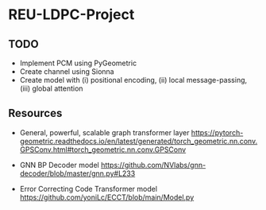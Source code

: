 # REU-LDPC-Project

## TODO
- Implement PCM using PyGeometric
- Create channel using Sionna
- Create model with (i) positional encoding, (ii) local message-passing, (iii) global attention

## Resources

- General, powerful, scalable graph transformer layer 
https://pytorch-geometric.readthedocs.io/en/latest/generated/torch_geometric.nn.conv.GPSConv.html#torch_geometric.nn.conv.GPSConv

- GNN BP Decoder model
https://github.com/NVlabs/gnn-decoder/blob/master/gnn.py#L233

- Error Correcting Code Transformer model
https://github.com/yoniLc/ECCT/blob/main/Model.py
